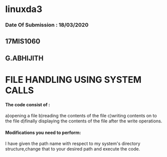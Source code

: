 # linuxda3
### Date Of Submission : 18/03/2020
## 17MIS1060
## G.ABHIJITH

# FILE HANDLING USING SYSTEM CALLS

#### The code consist of :
a)opening a file
b)reading the contents of the file
c)writing contents on to the file
d)finally displaying the contents of the file after the write operations.

#### Modifications you need to perform:
I have given the path name with respect to my system's directory structure,change that to your desired path and execute the code.
